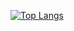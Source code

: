 [![Top Langs](https://github-readme-stats.vercel.app/api/top-langs/?username=daniellucas04&layout=compact&theme=dark)](https://github.com/anuraghazra/github-readme-stats)
